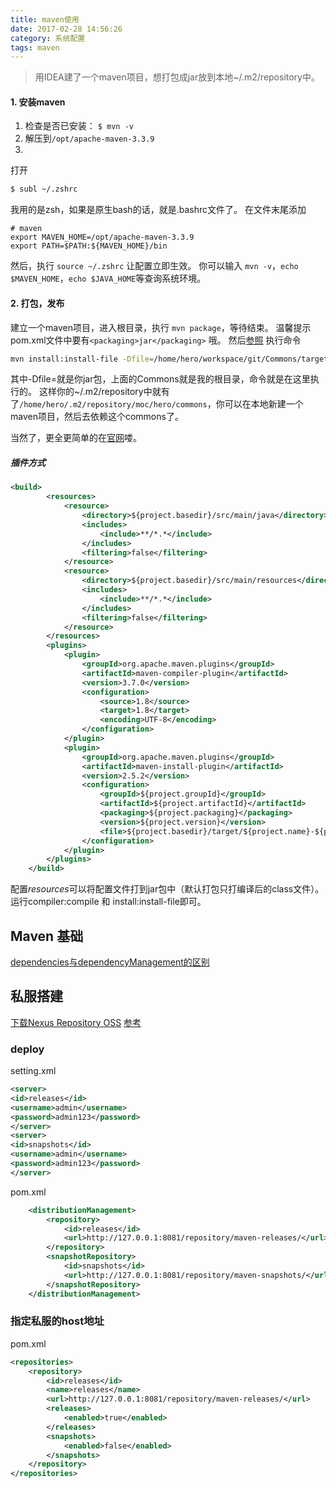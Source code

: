 ```yaml
---
title: maven使用
date: 2017-02-28 14:56:26
category: 系统配置
tags: maven
---
```


> 用IDEA建了一个maven项目，想打包成jar放到本地~/.m2/repository中。

#### 1. 安装maven
1. 检查是否已安装：   `$ mvn -v`
2. 解压到`/opt/apache-maven-3.3.9`
3.  
打开
```bash
$ subl ~/.zshrc
```
我用的是zsh，如果是原生bash的话，就是.bashrc文件了。
 在文件末尾添加
```
# maven
export MAVEN_HOME=/opt/apache-maven-3.3.9
export PATH=$PATH:${MAVEN_HOME}/bin
```
然后，执行 `source ~/.zshrc` 让配置立即生效。
你可以输入 `mvn -v`，`echo $MAVEN_HOME`，`echo $JAVA_HOME`等查询系统环境。

#### 2. 打包，发布
 建立一个maven项目，进入根目录，执行 `mvn package`，等待结束。
 温馨提示pom.xml文件中要有`<packaging>jar</packaging>` 哦。
 然后[参照](https://www.cnblogs.com/davenkin/archive/2012/02/15/install-jar-into-maven-local-repository.html) 执行命令
```sh
mvn install:install-file -Dfile=/home/hero/workspace/git/Commons/target/commons-1.0.jar -DgroupId=moc.hero -DartifactId=commons -Dversion=1.0 -Dpackaging=jar
```
其中-Dfile=就是你jar包，上面的Commons就是我的根目录，命令就是在这里执行的。
这样你的~/.m2/repository中就有了`/home/hero/.m2/repository/moc/hero/commons`，你可以在本地新建一个maven项目，然后去依赖这个commons了。 

当然了，更全更简单的在[官网](https://maven.apache.org/guides/getting-started/index.html#How_do_I_create_a_JAR_and_install_it_in_my_local_repository)喽。

##### 插件方式

```xml
<build>
        <resources>
            <resource>
                <directory>${project.basedir}/src/main/java</directory>
                <includes>
                    <include>**/*.*</include>
                </includes>
                <filtering>false</filtering>
            </resource>
            <resource>
                <directory>${project.basedir}/src/main/resources</directory>
                <includes>
                    <include>**/*.*</include>
                </includes>
                <filtering>false</filtering>
            </resource>
        </resources>
        <plugins>
            <plugin>
                <groupId>org.apache.maven.plugins</groupId>
                <artifactId>maven-compiler-plugin</artifactId>
                <version>3.7.0</version>
                <configuration>
                    <source>1.8</source>
                    <target>1.8</target>
                    <encoding>UTF-8</encoding>
                </configuration>
            </plugin>
            <plugin>
                <groupId>org.apache.maven.plugins</groupId>
                <artifactId>maven-install-plugin</artifactId>
                <version>2.5.2</version>
                <configuration>
                    <groupId>${project.groupId}</groupId>
                    <artifactId>${project.artifactId}</artifactId>
                    <packaging>${project.packaging}</packaging>
                    <version>${project.version}</version>
                    <file>${project.basedir}/target/${project.name}-${project.version}.${project.packaging}</file>
                </configuration>
            </plugin>
        </plugins>
    </build>
```
配置*resources*可以将配置文件打到jar包中（默认打包只打编译后的class文件）。运行compiler:compile 和 install:install-file即可。

## Maven 基础
[dependencies与dependencyManagement的区别](https://blog.csdn.net/liutengteng130/article/details/46991829)

## 私服搭建
[下载Nexus Repository OSS](https://www.sonatype.com/nexus-repository-oss)
[参考](https://blog.csdn.net/qq_35559756/article/details/73197715)

### deploy
setting.xml
```xml
<server>
<id>releases</id>
<username>admin</username>
<password>admin123</password>
</server>
<server>
<id>snapshots</id>
<username>admin</username>
<password>admin123</password>
</server>
```

pom.xml

```xml
    <distributionManagement>
        <repository>
            <id>releases</id>
            <url>http://127.0.0.1:8081/repository/maven-releases/</url>
        </repository>
        <snapshotRepository>
            <id>snapshots</id>
            <url>http://127.0.0.1:8081/repository/maven-snapshots/</url>
        </snapshotRepository>
    </distributionManagement>
```

### 指定私服的host地址

pom.xml
```xml
<repositories>  
    <repository>  
        <id>releases</id>  
        <name>releases</name>  
        <url>http://127.0.0.1:8081/repository/maven-releases/</url>  
        <releases>  
            <enabled>true</enabled>  
        </releases>  
        <snapshots>  
            <enabled>false</enabled>  
        </snapshots>  
    </repository>  
</repositories>  
```







